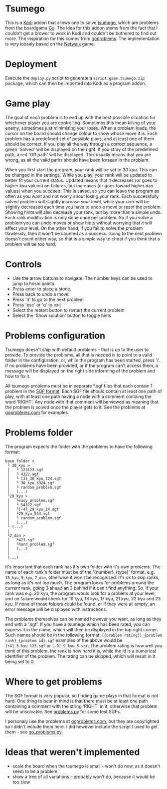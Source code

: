 # Tsumego
  This is a [Kodi](http://kodi.tv/) addon that allows one to solve [tsumego](https://en.wikipedia.org/wiki/Tsumego), which are problems from the boardgame [Go](https://en.wikipedia.org/wiki/Go_%28game%29). The idea for this addon stems from the fact that I couldn't get a brower to work in Kodi and couldn't be bothered to find out more. The inspiration for this comes from [goproblems](http://www.goproblems.com). The implementation is very loosely based on the [Netwalk](http://kodi.wiki/view/Add-on:Netwalk_Game) game.

# Deployment
  Execute the `deploy.py` script to generate a `script.game.tsumego.zip` package, which can then be imported into Kodi as a program addon.

# Game play
  The goal of each problem is to end up with the best possible situation for whichever player you are controlling. Sometimes this mean killing of your enemy, sometimes just minimising your loses. When a problem loads, the cursor on the board should change colour to show whose move it is. Each problem has a predefined set of possible plays, and at least one of them should be correct. If you play all the way through a correct sequence, a green 'Solved' will be displayed on the right. If you stray of the predefined path, a red 'Off path' will be displayed. This usually means that you are wrong, as all the valid paths should have been forseen in the problem.
  
  When you first start the program, your rank will be set to 30 kyu. This can be changed in the settings. While you play, your rank will be updated to better fit your current status. Updated means that it decreases (or goes to higher kyu values) on failures, but increases (or goes toward higher dan values) when you succeed. This is saved, so you can leave the program as often as you want and not worry about losing your rank. Each successfully solved problem will slightly increase your level, while your rank will be slightly decreased each time you have to undo a move or reset the problem. Showing hints will also decrease your rank, but by more than a simple undo. Each rank modification is only done once per problem. So if you solve a problem you can undo moves or show hints without worrying that it will effect your level. On the other hand, if you fail to solve the problem flawlessly, then it won't be counted as a success. Going to the next problem doesn't count either way, so that is a simple way to cheat if you think that a problem will be too hard.

# Controls
  * Use the arrow buttons to navigate. The number keys can be used to jump to hoshi points.
  * Press enter to place a stone.
  * Press back to undo a move.
  * Press 'n' to go to the next problem
  * Press 'esc' or 'q' to exit
  * Select the restart button to restart the current problem
  * Select the 'Show solution' button to toggle hints

# Problems configuration
  Tsumego doesn't ship with default problems - that is up to the user to provide. To provide the problems, all that is needed is to point to a valid folder in the configuration, or, while the program has been started, press 'i'. If no problems have been provided, or if the program can't access them, a message will be displayed on the right side informing of the problem and how to fix it.

  All tsumego problems must be in separate \*.sgf files that each contain 1 problem in the [SGF format](http://senseis.xmp.net/?SmartGameFormat). Each SGF file should contain at least one path of play, with at least one path having a node with a comment containg the word 'RIGHT'. Any node with that comment will be viewed as meaning that the problem is solved once the player gets to it. See the problems at [goproblems.com](http://www.goproblems.com) for examples.
  
# Problems folder
  The program expects the folder with the problems to have the following format:
```
base folder >
 └ 30_kyu >
 │   └ 123123.sgf
 │   └ 4322.sgf
 │   └ [3]_30_kyu_324.sgf
 │   └ 30_kyu_3324.sgf
 │   └ random_problem.sgf
 │   (...)
 └29_kyu >
 │   └easy_problem.sgf
 │   └ 54322.sgf
 │   └[-4]_29_kyu_24.sgf
 │   └29_kyu_544.sgf
 │   └ random_problem.sgf
 │   (...)
 └ (...)
 │
 └2_dan >
 │   └423.sgf
 │   └hard_problem.sgf
 │   (...)
 │
 (...)
```
It's important that each rank has it's own folder with it's own problems. The name of each rank's folder must be of the '{number}\_{type}' format, e.g. `15_kyu`, `9_kyu`, `7_dan`, otherwise it won't be recognised. It's ok to skip ranks, as long as it's not too much. The program looks for problems around the current rank, going 3 ahead an 3 behind if it can't find anything. So, if your rank was e.g. 20 kyu, the program would look for a problem at your level, and on failure would check for 19 kyu, 18 kyu, 17 kyu, 21 kyu, 22 kyu and 23 kyu. If none of those folders could be found, or if they were all empty, an error message will be displayed with instructions.

  The problems themselves can be named however you want, as long as they end with a '.sgf'. If you have a tsumego which has been rated, you can express it in the name, which will then be displayed in the top right corner. Such names should be in the following format:
  ```[{problem rating}]_{problem rank}_{problem id}.sgf```
examples of the above would be `[+4]_3_kyu_123.sgf` or `[-9]_9_kyu_5.sgf`. The problem rating is how well you think of this problem, the rank is how hard it is, while the id is a numerical identifier of the problem. The rating can be skipped, which will result in it being set to 0.

# Where to get problems
 The SGF format is very popular, so finding game plays in that format is not hard. One thing to bear in mind is that there must be at least one path containing a comment with the string 'RIGHT' in it, otherwise that problem will be unsolvable. See [problems.py](https://github.com/mruwnik/script.game.tsumego/blob/master/resources/lib/problems.py) for some test SGFs.

 I personaly use the problems at [goproblems.com](http://www.goproblems.com), but they are copyrighted so I didn't include them here. I did however include the script I used to get them - see [go_problems.py](https://github.com/mruwnik/script.game.tsumego/blob/master/go_problems.py).


# Ideas that weren't implemented
* scale the board when the tsumego is small - won't do now, as it doesn't seem to be a problem
* show a tree of all variations - probably won't do, because it would be too slow

